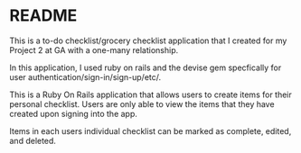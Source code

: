 # README

This is a to-do checklist/grocery checklist application that I created for my Project 2 at GA with a one-many relationship.

In this application, I used ruby on rails and the devise gem specfically for user authentication/sign-in/sign-up/etc/.

This is a Ruby On Rails application that allows users to create items for their personal checklist. Users are only able to view the items that they have created upon signing into the app.

Items in each users individual checklist can be marked as complete, edited, and deleted.

